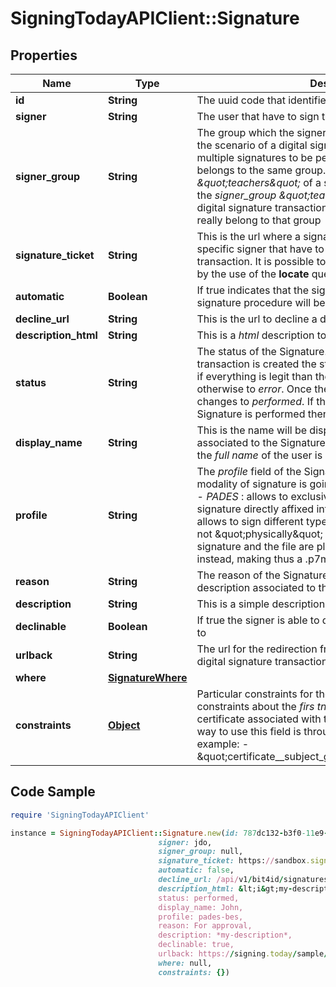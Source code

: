 # SigningTodayAPIClient::Signature

## Properties

Name | Type | Description | Notes
------------ | ------------- | ------------- | -------------
**id** | **String** | The uuid code that identifies the Signature | [optional] 
**signer** | **String** | The user that have to sign the digital signature transaction | [optional] 
**signer_group** | **String** | The group which the signer belongs. This field is used in the scenario of a digital signature transaction that has multiple signatures to be performed, where the signers belongs to the same group. Let&#39;s think to the group _\&quot;teachers\&quot;_ of a school. Thus is possible to add the _signer_group_ _\&quot;teachers\&quot;_ as signers of the digital signature transaction without worrying about who really belong to that group | [optional] 
**signature_ticket** | **String** | This is the url where a signature tray is predisposed for a specific signer that have to sign a specific digital signature transaction. It is possible to set the signature tray language by the use of the **locate** query string - e.g. *?locate&#x3D;en*  | [optional] 
**automatic** | **Boolean** | If true indicates that the signer is an _automatic_ one, thus the signature procedure will be different from a regular signer | [optional] 
**decline_url** | **String** | This is the url to decline a digital signature transaction | [optional] 
**description_html** | **String** | This is a _html_ description to attach with the Signature | [optional] 
**status** | **String** | The status of the Signature. As the digital signature transaction is created the status of the Signature is _waiting_, if everything is legit than the status changes to _pending_, otherwise to _error_. Once the Signature is made the status changes to _performed_. If the DST expires before the Signature is performed then the status changes to _expired_ | [optional] 
**display_name** | **String** | This is the name will be displayed on the signature tray associated to the Signature has to be performed. Usually is the _full name_ of the user is going to sign | [optional] 
**profile** | **String** | The _profile_ field of the Signature object specifies the modality of signature is going to be performed, and can be:   - _PADES_ : allows to exclusively sign a pdf file with the signature     directly affixed into the document;   - _CADES_ : allows to sign different types of documents; the signature     is not \&quot;physically\&quot; into the document but the signature and the file     are placed together in an envelope instead, making thus a .p7m extension.  | [optional] 
**reason** | **String** | The reason of the Signature, or rather a motivational description associated to the Signature | [optional] 
**description** | **String** | This is a simple description to attach with the Signature | [optional] 
**declinable** | **Boolean** | If true the signer is able to decline the Signature if he wants to | [optional] 
**urlback** | **String** | The url for the redirection from Signature tray when the digital signature transaction is completed or annulled | [optional] 
**where** | [**SignatureWhere**](SignatureWhere.md) |  | [optional] 
**constraints** | [**Object**](.md) | Particular constraints for the Signature. For example constraints about the _firs tname_ or _last name_ of the certificate associated with the identity is going to sign. The way to use this field is through the _django lookups_, for example:   - \&quot;certificate__subject_givenName__iexact&#x3D;JOHN\&quot;  | [optional] 

## Code Sample

```ruby
require 'SigningTodayAPIClient'

instance = SigningTodayAPIClient::Signature.new(id: 787dc132-b3f0-11e9-a1a3-2a2ae2dbcce5,
                                 signer: jdo,
                                 signer_group: null,
                                 signature_ticket: https://sandbox.signingtoday.com/787dc132-b3f0-11e9-a1a3-2a2ae2dbcce5/signature,
                                 automatic: false,
                                 decline_url: /api/v1/bit4id/signatures/787dc132-b3f0-11e9-a1a3-2a2ae2dbcce5/decline,
                                 description_html: &lt;i&gt;my-description&lt;/i&gt;,
                                 status: performed,
                                 display_name: John,
                                 profile: pades-bes,
                                 reason: For approval,
                                 description: *my-description*,
                                 declinable: true,
                                 urlback: https://signing.today/sample/home,
                                 where: null,
                                 constraints: {})
```


